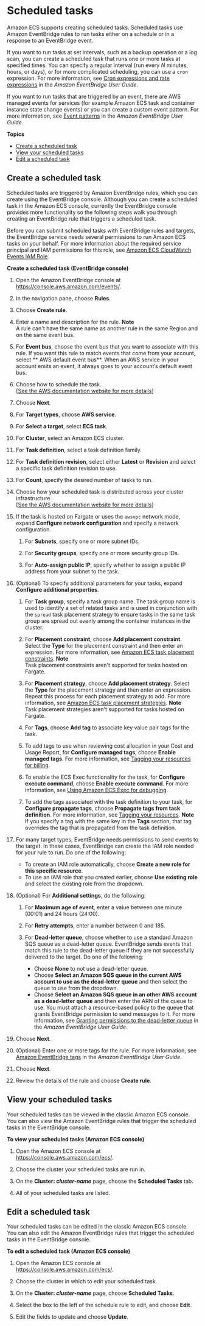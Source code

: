 # Scheduled tasks<a name="scheduled_tasks"></a>

Amazon ECS supports creating scheduled tasks\. Scheduled tasks use Amazon EventBridge rules to run tasks either on a schedule or in a response to an EventBridge event\.

If you want to run tasks at set intervals, such as a backup operation or a log scan, you can create a scheduled task that runs one or more tasks at specified times\. You can specify a regular interval \(run every *N* minutes, hours, or days\), or for more complicated scheduling, you can use a `cron` expression\. For more information, see [Cron expressions and rate expressions](https://docs.aws.amazon.com/eventbridge/latest/userguide/eb-create-rule-schedule.html) in the *Amazon EventBridge User Guide*\.

If you want to run tasks that are triggered by an event, there are AWS managed events for services \(for example Amazon ECS task and container instance state change events\) or you can create a custom event pattern\. For more information, see [Event patterns](https://docs.aws.amazon.com/eventbridge/latest/userguide/eb-event-patterns.html) in the *Amazon EventBridge User Guide*\.

**Topics**
+ [Create a scheduled task](#scheduled-task-create)
+ [View your scheduled tasks](#scheduled-task-view)
+ [Edit a scheduled task](#scheduled-task-edit)

## Create a scheduled task<a name="scheduled-task-create"></a>

Scheduled tasks are triggered by Amazon EventBridge rules, which you can create using the EventBridge console\. Although you can create a scheduled task in the Amazon ECS console, currently the EventBridge console provides more functionality so the following steps walk you through creating an EventBridge rule that triggers a scheduled task\.

Before you can submit scheduled tasks with EventBridge rules and targets, the EventBridge service needs several permissions to run Amazon ECS tasks on your behalf\. For more information about the required service principal and IAM permissions for this role, see [Amazon ECS CloudWatch Events IAM Role](CWE_IAM_role.md)\.

**Create a scheduled task \(EventBridge console\)**

1. Open the Amazon EventBridge console at [https://console\.aws\.amazon\.com/events/](https://console.aws.amazon.com/events/)\.

1. In the navigation pane, choose **Rules**\.

1. Choose **Create rule**\.

1. Enter a name and description for the rule\.
**Note**  
A rule can't have the same name as another rule in the same Region and on the same event bus\.

1. For **Event bus**, choose the event bus that you want to associate with this rule\. If you want this rule to match events that come from your account, select ** AWS default event bus**\. When an AWS service in your account emits an event, it always goes to your account’s default event bus\.

1. Choose how to schedule the task\.    
[\[See the AWS documentation website for more details\]](http://docs.aws.amazon.com/AmazonECS/latest/developerguide/scheduled_tasks.html)

1. Choose **Next**\.

1. For **Target types**, choose **AWS service**\.

1. For **Select a target**, select **ECS task**\.

1. For **Cluster**, select an Amazon ECS cluster\.

1. For **Task definition**, select a task definition family\.

1. For **Task definition revision**, select either **Latest** or **Revision** and select a specific task definition revision to use\.

1. For **Count**, specify the desired number of tasks to run\.

1. Choose how your scheduled task is distributed across your cluster infrastructure\.    
[\[See the AWS documentation website for more details\]](http://docs.aws.amazon.com/AmazonECS/latest/developerguide/scheduled_tasks.html)

1. If the task is hosted on Fargate or uses the `awsvpc` network mode, expand **Configure network configuration** and specify a network configuration\.

   1. For **Subnets**, specify one or more subnet IDs\.

   1. For **Security groups**, specify one or more security group IDs\.

   1. For **Auto\-assign public IP**, specify whether to assign a public IP address from your subnet to the task\.

1. \(Optional\) To specify additional parameters for your tasks, expand **Configure additional properties**\.

   1. For **Task group**, specify a task group name\. The task group name is used to identify a set of related tasks and is used in conjunction with the `spread` task placement strategy to ensure tasks in the same task group are spread out evenly among the container instances in the cluster\.

   1. For **Placement constraint**, choose **Add placement constraint**\. Select the **Type** for the placement constraint and then enter an expression\. For more information, see [Amazon ECS task placement constraints](task-placement-constraints.md)\.
**Note**  
Task placement constraints aren't supported for tasks hosted on Fargate\.

   1. For **Placement strategy**, choose **Add placement strategy**\. Select the **Type** for the placement strategy and then enter an expression\. Repeat this process for each placement strategy to add\. For more information, see [Amazon ECS task placement strategies](task-placement-strategies.md)\.
**Note**  
Task placement strategies aren't supported for tasks hosted on Fargate\.

   1. For **Tags**, choose **Add tag** to associate key value pair tags for the task\.

   1. To add tags to use when reviewing cost allocation in your Cost and Usage Report, for **Configure managed tags**, choose **Enable managed tags**\. For more information, see [Tagging your resources for billing](ecs-using-tags.md#tag-resources-for-billing)\.

   1. To enable the ECS Exec functionality for the task, for **Configure execute command**, choose **Enable execute command**\. For more information, see [Using Amazon ECS Exec for debugging](ecs-exec.md)\.

   1. To add the tags associated with the task definition to your task, for **Configure propagate tags**, choose **Propagate tags from task definition**\. For more information, see [Tagging your resources](ecs-using-tags.md#tag-resources)\.
**Note**  
If you specify a tag with the same key in the **Tags** section, that tag overrides the tag that is propagated from the task definition\.

1. For many target types, EventBridge needs permissions to send events to the target\. In these cases, EventBridge can create the IAM role needed for your rule to run\. Do one of the following:
   + To create an IAM role automatically, choose **Create a new role for this specific resource**\.
   + To use an IAM role that you created earlier, choose **Use existing role** and select the existing role from the dropdown\.

1. \(Optional\) For **Additional settings**, do the following:

   1. For **Maximum age of event**, enter a value between one minute \(00:01\) and 24 hours \(24:00\)\.

   1. For **Retry attempts**, enter a number between 0 and 185\.

   1. For **Dead\-letter queue**, choose whether to use a standard Amazon SQS queue as a dead\-letter queue\. EventBridge sends events that match this rule to the dead\-letter queue if they are not successfully delivered to the target\. Do one of the following:
      + Choose **None** to not use a dead\-letter queue\.
      + Choose **Select an Amazon SQS queue in the current AWS account to use as the dead\-letter queue** and then select the queue to use from the dropdown\.
      + Choose **Select an Amazon SQS queue in an other AWS account as a dead\-letter queue** and then enter the ARN of the queue to use\. You must attach a resource\-based policy to the queue that grants EventBridge permission to send messages to it\. For more information, see [Granting permissions to the dead\-letter queue](https://docs.aws.amazon.com/eventbridge/latest/userguide/eb-rule-dlq.html#eb-dlq-perms) in the *Amazon EventBridge User Guide*\.

1. Choose **Next**\.

1. \(Optional\) Enter one or more tags for the rule\. For more information, see [Amazon EventBridge tags](https://docs.aws.amazon.com/eventbridge/latest/userguide/eb-tagging.html) in the *Amazon EventBridge User Guide*\.

1. Choose **Next**\.

1. Review the details of the rule and choose **Create rule**\.

## View your scheduled tasks<a name="scheduled-task-view"></a>

Your scheduled tasks can be viewed in the classic Amazon ECS console\. You can also view the Amazon EventBridge rules that trigger the scheduled tasks in the EventBridge console\.

**To view your scheduled tasks \(Amazon ECS console\)**

1. Open the Amazon ECS console at [https://console\.aws\.amazon\.com/ecs/](https://console.aws.amazon.com/ecs/)\.

1. Choose the cluster your scheduled tasks are run in\.

1. On the **Cluster: *cluster\-name*** page, choose the **Scheduled Tasks** tab\.

1. All of your scheduled tasks are listed\.

## Edit a scheduled task<a name="scheduled-task-edit"></a>

Your scheduled tasks can be edited in the classic Amazon ECS console\. You can also edit the Amazon EventBridge rules that trigger the scheduled tasks in the EventBridge console\.

**To edit a scheduled task \(Amazon ECS console\)**

1. Open the Amazon ECS console at [https://console\.aws\.amazon\.com/ecs/](https://console.aws.amazon.com/ecs/)\.

1. Choose the cluster in which to edit your scheduled task\.

1. On the **Cluster: *cluster\-name*** page, choose **Scheduled Tasks**\.

1. Select the box to the left of the schedule rule to edit, and choose **Edit**\.

1. Edit the fields to update and choose **Update**\.